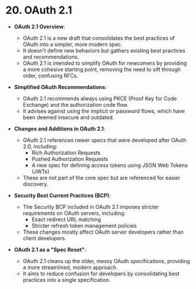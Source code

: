 # 20. OAuth 2.1

- **OAuth 2.1 Overview**:

  - OAuth 2.1 is a new draft that consolidates the best practices of OAuth into a simpler, more modern spec.
  - It doesn't define new behaviors but gathers existing best practices and recommendations.
  - OAuth 2.1 is intended to simplify OAuth for newcomers by providing a more cohesive starting point, removing the need to sift through older, confusing RFCs.

- **Simplified OAuth Recommendations**:

  - OAuth 2.1 recommends always using PKCE (Proof Key for Code Exchange) and the authorization code flow.
  - It advises against using the implicit or password flows, which have been deemed insecure and outdated.

- **Changes and Additions in OAuth 2.1**:

  - OAuth 2.1 references newer specs that were developed after OAuth 2.0, including:
    - Rich Authorization Requests
    - Pushed Authorization Requests
    - A new spec for defining access tokens using JSON Web Tokens (JWTs)
  - These are not part of the core spec but are referenced for easier discovery.

- **Security Best Current Practices (BCP)**:

  - The Security BCP included in OAuth 2.1 imposes stricter requirements on OAuth servers, including:
    - Exact redirect URL matching
    - Stricter refresh token management policies
  - These changes mostly affect OAuth server developers rather than client developers.

- **OAuth 2.1 as a "Spec Reset"**:
  - OAuth 2.1 cleans up the older, messy OAuth specifications, providing a more streamlined, modern approach.
  - It aims to reduce confusion for developers by consolidating best practices into a single specification.
